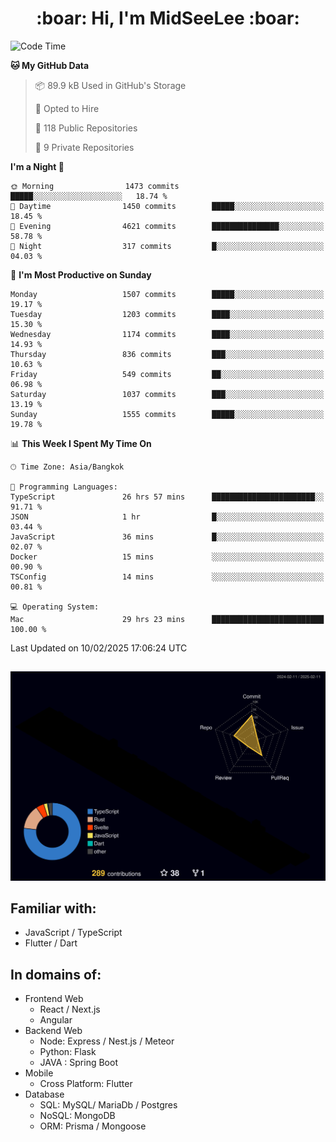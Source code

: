<h1 align="center"> :boar: Hi, I'm MidSeeLee :boar:</h1>
 
<!--START_SECTION:waka-->
![Code Time](http://img.shields.io/badge/Code%20Time-2%2C474%20hrs%2033%20mins-blue)

**🐱 My GitHub Data** 

> 📦 89.9 kB Used in GitHub's Storage 
 > 
> 💼 Opted to Hire
 > 
> 📜 118 Public Repositories 
 > 
> 🔑 9 Private Repositories 
 > 
**I'm a Night 🦉** 

```text
🌞 Morning                1473 commits        █████░░░░░░░░░░░░░░░░░░░░   18.74 % 
🌆 Daytime                1450 commits        █████░░░░░░░░░░░░░░░░░░░░   18.45 % 
🌃 Evening                4621 commits        ███████████████░░░░░░░░░░   58.78 % 
🌙 Night                  317 commits         █░░░░░░░░░░░░░░░░░░░░░░░░   04.03 % 
```
📅 **I'm Most Productive on Sunday** 

```text
Monday                   1507 commits        █████░░░░░░░░░░░░░░░░░░░░   19.17 % 
Tuesday                  1203 commits        ████░░░░░░░░░░░░░░░░░░░░░   15.30 % 
Wednesday                1174 commits        ████░░░░░░░░░░░░░░░░░░░░░   14.93 % 
Thursday                 836 commits         ███░░░░░░░░░░░░░░░░░░░░░░   10.63 % 
Friday                   549 commits         ██░░░░░░░░░░░░░░░░░░░░░░░   06.98 % 
Saturday                 1037 commits        ███░░░░░░░░░░░░░░░░░░░░░░   13.19 % 
Sunday                   1555 commits        █████░░░░░░░░░░░░░░░░░░░░   19.78 % 
```


📊 **This Week I Spent My Time On** 

```text
🕑︎ Time Zone: Asia/Bangkok

💬 Programming Languages: 
TypeScript               26 hrs 57 mins      ███████████████████████░░   91.71 % 
JSON                     1 hr                █░░░░░░░░░░░░░░░░░░░░░░░░   03.44 % 
JavaScript               36 mins             █░░░░░░░░░░░░░░░░░░░░░░░░   02.07 % 
Docker                   15 mins             ░░░░░░░░░░░░░░░░░░░░░░░░░   00.90 % 
TSConfig                 14 mins             ░░░░░░░░░░░░░░░░░░░░░░░░░   00.81 % 

💻 Operating System: 
Mac                      29 hrs 23 mins      █████████████████████████   100.00 % 
```


 Last Updated on 10/02/2025 17:06:24 UTC
<!--END_SECTION:waka-->

##

![](./profile-3d-contrib/profile-night-rainbow.svg)

## Familiar with:
- JavaScript / TypeScript
- Flutter / Dart

## In domains of:
- Frontend Web
  - React / Next.js
  - Angular
- Backend Web
  - Node: Express / Nest.js / Meteor
  - Python: Flask
  - JAVA : Spring Boot
- Mobile
  - Cross Platform: Flutter
- Database
  - SQL: MySQL/ MariaDb / Postgres
  - NoSQL: MongoDB
  - ORM: Prisma / Mongoose
